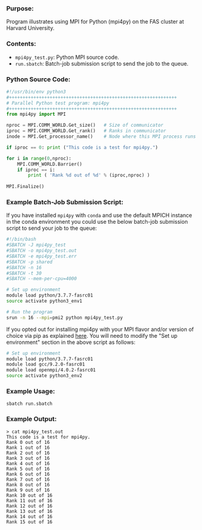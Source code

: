 ### Purpose:

Program illustrates using MPI for Python (mpi4py) on the FAS cluster at Harvard University.

### Contents:

* <code>mpi4py_test.py</code>: Python MPI source code.
* <code>run.sbatch</code>: Batch-job submission script to send the job to the queue.

### Python Source Code:

```python
#!/usr/bin/env python3
#++++++++++++++++++++++++++++++++++++++++++++++++++++++++++++++
# Parallel Python test program: mpi4py  
#++++++++++++++++++++++++++++++++++++++++++++++++++++++++++++++
from mpi4py import MPI

nproc = MPI.COMM_WORLD.Get_size()   # Size of communicator 
iproc = MPI.COMM_WORLD.Get_rank()   # Ranks in communicator
inode = MPI.Get_processor_name()    # Node where this MPI process runs

if iproc == 0: print ("This code is a test for mpi4py.")

for i in range(0,nproc):
    MPI.COMM_WORLD.Barrier()
    if iproc == i:
        print ( 'Rank %d out of %d' % (iproc,nproc) )
        
MPI.Finalize()
```

### Example Batch-Job Submission Script:

If you have installed <code>mpi4py</code> with <code>conda</code> and use the default MPICH instance in the conda environment you could use the below batch-job submission script to send your job to the queue: 

```bash
#!/bin/bash
#SBATCH -J mpi4py_test
#SBATCH -o mpi4py_test.out
#SBATCH -e mpi4py_test.err
#SBATCH -p shared
#SBATCH -n 16
#SBATCH -t 30
#SBATCH --mem-per-cpu=4000

# Set up environment
module load python/3.7.7-fasrc01
source activate python3_env1

# Run the program
srun -n 16 --mpi=pmi2 python mpi4py_test.py
```

If you opted out for installing mpi4py with your MPI flavor and/or version of choice via pip as explained [here](../README.md). You will need to modify the "Set up environment" section in the above script as follows:

```bash
# Set up environment
module load python/3.7.7-fasrc01
module load gcc/9.2.0-fasrc01
module load openmpi/4.0.2-fasrc01
source activate python3_env2
```

### Example Usage:

```
sbatch run.sbatch
```

### Example Output:

```
> cat mpi4py_test.out
This code is a test for mpi4py.
Rank 0 out of 16
Rank 1 out of 16
Rank 2 out of 16
Rank 3 out of 16
Rank 4 out of 16
Rank 5 out of 16
Rank 6 out of 16
Rank 7 out of 16
Rank 8 out of 16
Rank 9 out of 16
Rank 10 out of 16
Rank 11 out of 16
Rank 12 out of 16
Rank 13 out of 16
Rank 14 out of 16
Rank 15 out of 16
```
